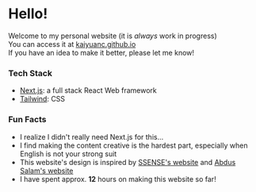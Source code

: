# Hello! 

Welcome to my personal website (it is *always* work in progress)  
You can access it at [kaiyuanc.github.io](https://kaiyuanc.github.io/)  
If you have an idea to make it better, please let me know!  

### Tech Stack

- [Next.js](https://nextjs.org/): a full stack React Web framework
- [Tailwind](https://tailwindcss.com/): CSS

### Fun Facts

- I realize I didn't really need Next.js for this...
- I find making the content creative is the hardest part, especially when English is not your strong suit
- This website's design is inspired by [SSENSE's website](https://www.ssense.com/) and [Abdus Salam's website](https://abdussalam.pk/)
- I have spent approx. **12** hours on making this website so far!